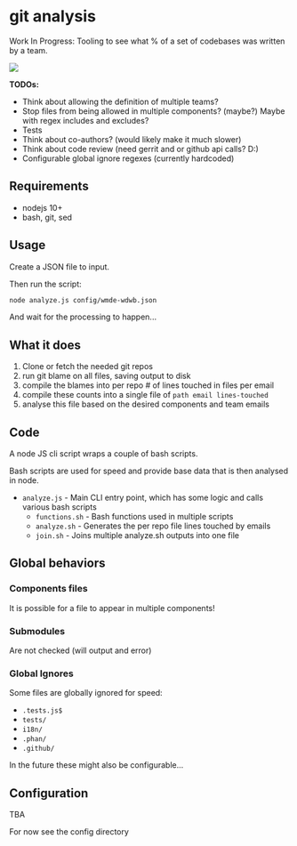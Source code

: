 # git analysis

Work In Progress: Tooling to see what % of a set of codebases was written by a team.

![](https://i.imgur.com/mXBexVJ.png)

**TODOs:**

- Think about allowing the definition of multiple teams?
- Stop files from being allowed in multiple components? (maybe?) Maybe with regex includes and excludes?
- Tests
- Think about co-authors? (would likely make it much slower)
- Think about code review (need gerrit and or github api calls? D:)
- Configurable global ignore regexes (currently hardcoded)

## Requirements

- nodejs 10+
- bash, git, sed

## Usage

Create a JSON file to input.

Then run the script:

```sh
node analyze.js config/wmde-wdwb.json
```

And wait for the processing to happen...

## What it does

1) Clone or fetch the needed git repos
2) run git blame on all files, saving output to disk
3) compile the blames into per repo # of lines touched in files per email
4) compile these counts into a single file of `path email lines-touched`
5) analyse this file based on the desired components and team emails

## Code

A node JS cli script wraps a couple of bash scripts.

Bash scripts are used for speed and provide base data that is then analysed in node.

- `analyze.js` - Main CLI entry point, which has some logic and calls various bash scripts
  - `functions.sh` - Bash functions used in multiple scripts
  - `analyze.sh` - Generates the per repo file lines touched by emails
  - `join.sh` - Joins multiple analyze.sh outputs into one file

## Global behaviors

### Components files

It is possible for a file to appear in multiple components!

### Submodules

Are not checked (will output and error)

### Global Ignores

Some files are globally ignored for speed:

- `.tests.js$`
- `tests/`
- `i18n/`
- `.phan/`
- `.github/`

In the future these might also be configurable...

## Configuration

TBA

For now see the config directory